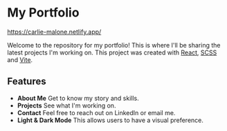 # My Portfolio

https://carlie-malone.netlify.app/

Welcome to the repository for my portfolio! This is where I'll be sharing the latest projects I'm working on. This project was created with [React](https://reactjs.org/), [SCSS](https://sass-lang.com/) and [Vite](https://vitejs.dev/guide/). 

## Features
- **About Me** Get to know my story and skills.
- **Projects** See what I'm working on.
- **Contact** Feel free to reach out on LinkedIn or email me.
- **Light & Dark Mode** This allows users to have a visual preference.

<!-- {# Coming Soon!
- **Interactive Contact Form** will give visitors an easy way to contact me directly. } --!>
